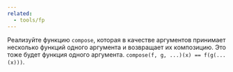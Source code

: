 ```yaml
---
related:
  - tools/fp
---
```


Реализуйте функцию `compose`, которая в качестве аргументов принимает несколько функций одного аргумента и возвращает их композицию. Это тоже будет функция одного аргумента. `compose(f, g, ...)(x) == f(g(...(x)))`.
